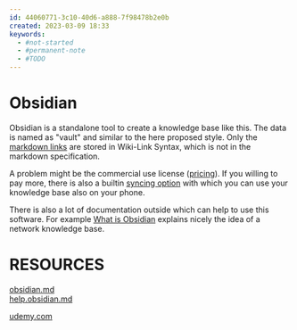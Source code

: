 ```yaml
---
id: 44060771-3c10-40d6-a888-7f98478b2e0b
created: 2023-03-09 18:33
keywords: 
  - #not-started
  - #permanent-note
  - #TODO
---
```



Obsidian
======================================================================

Obsidian is a standalone tool to create a knowledge base like this. 
The data is named as "vault" and similar to the here proposed style. 
Only the [markdown links](/coding/languages/markdown/links.md) are stored in Wiki-Link Syntax, which is not in the markdown specification.  

A problem might be the commercial use license ([pricing](https://obsidian.md/pricing)). 
If you willing to pay more, there is also a builtin [syncing option](https://obsidian.md/sync) with which you can use your knowledge base also on your phone.  


There is also a lot of documentation outside which can help to use this software. 
For example [What is Obsidian](https://help.obsidian.md/Obsidian/Obsidian) explains nicely the idea of a network knowledge base.  




RESOURCES
======================================================================

[obsidian.md](https://obsidian.md/)  
[help.obsidian.md](https://help.obsidian.md/Obsidian/Index)  

[udemy.com](https://www.udemy.com/course/obsidian-md-digitale-notizen-schreiben-via-markdown-app/?fbclid=PAAaaZ95u5LE-iAj4j_jdtUSjzwps8tYI7W_GnjTckJbQUxBYExibdNdNrmWU_aem_th_Af9Oj8eBdvN4K8vAbB12UoEPMbn9zIbE1sdzUtk-PG4YSCF0iTqTcDTn-q6PNoU3_-WEhkN0Au8i1hanpYdzyY9u&utm_campaign=INTL-FB-PROS-DPA-Evergreen-GER-Smartly-DE&utm_content=)  
